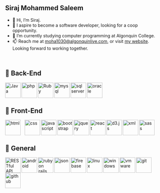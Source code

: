 ## Siraj Mohammed Saleem
- 👋 Hi, I’m Siraj.
- 👀 I aspire to become a software developer, looking for a coop opportunity.
- :school: I’m currently studying computer programming at Algonquin College.
- 📫 Reach me at moha1030@algonquinlive.com, or visit <a href="https://www.sirajsaleem.com">my website</a>. Looking forward to working together.
<br/>

## :robot: Back-End

<img title="Java" align="left" alt="Java" width="50px" src="https://cdn.jsdelivr.net/gh/devicons/devicon/icons/java/java-original-wordmark.svg"/>
<img title="PHP" align="left" alt="php" width="50px" src="https://cdn.jsdelivr.net/gh/devicons/devicon/icons/php/php-original.svg"/>
<img title="Ruby" align="left" alt="Ruby" width="50px" src="https://cdn.jsdelivr.net/gh/devicons/devicon/icons/ruby/ruby-original.svg"/>
<img title="MySQL" align="left" alt="mysql" width="50px" src="https://cdn.jsdelivr.net/gh/devicons/devicon/icons/mysql/mysql-original-wordmark.svg"/>
<img title="Microfost SQL Server" align="left" alt="sql server" width="50px" src="https://sirajsaleem.com/images/portfolio/microsoft-sql-server-logo.png"/>
<img title="Oracle Server" alt="oracle" width="50px" src="https://sirajsaleem.com/images/portfolio/oracle.png"/>

<br>

## :robot: Front-End

<img title="HTML 5" align="left" alt="html" width="50px" style="padding-right:10px;" src="https://cdn.jsdelivr.net/gh/devicons/devicon/icons/html5/html5-original.svg"/>
<img title="CSS" align="left" alt="css" width="50px" src="https://cdn.jsdelivr.net/gh/devicons/devicon/icons/css3/css3-original.svg"/>
<img title="JavaScript" align="left" alt="javascript" width="50px" src="https://cdn.jsdelivr.net/gh/devicons/devicon/icons/javascript/javascript-original.svg"/>
<img title="Bootstrap" align="left" alt="bootstrap" width="50px" src="https://cdn.jsdelivr.net/gh/devicons/devicon/icons/bootstrap/bootstrap-original.svg"/>
<img title="jQuery" align="left" alt="jquery" width="50px" src="https://cdn.jsdelivr.net/gh/devicons/devicon/icons/jquery/jquery-original.svg"/>
<img title="React" align="left" alt="react" width="50px" src="https://cdn.jsdelivr.net/gh/devicons/devicon/icons/react/react-original.svg"/>
<img title="D3" align="left" alt="d3.js" width="50px" src="https://cdn.jsdelivr.net/gh/devicons/devicon/icons/d3js/d3js-original.svg"/>
<img title="XML" align="left" alt="xml" width="50px" src="https://sirajsaleem.com/images/portfolio/xml.png"/>
<img title="Sass" alt="sass" width="50px" src="https://cdn.jsdelivr.net/gh/devicons/devicon/icons/sass/sass-original.svg"/>

<br>

## :robot: General

<img title="RESTful API" align="left" alt="RESTful API" width="50px" src="https://sirajsaleem.com/images/portfolio/restful-api.png"/>
<img title="Android Development Kit" align="left" alt="android" width="50px" src="https://sirajsaleem.com/images/portfolio/androidstudio.svg"/>
<img title="Ruby on Rails" align="left" alt="ruby on rails" width="50px" src="https://cdn.jsdelivr.net/gh/devicons/devicon/icons/rails/rails-plain.svg"/>
<img title="JSON" align="left" alt="json" width="50px" src="https://sirajsaleem.com/images/portfolio/json.png"/>
<img title="Firebase Analytics" align="left" alt="firebase" width="50px" src="https://cdn.jsdelivr.net/gh/devicons/devicon/icons/firebase/firebase-plain.svg"/>
<img title="Linux" align="left" alt="linux" width="50px" src="https://sirajsaleem.com/images/portfolio/linux.svg"/>
<img title="Windows" align="left" alt="windows" width="50px" src="https://sirajsaleem.com/images/portfolio/windows.svg"/>
<img title="VMWare" align="left" alt="vmware" width="50px" src="https://sirajsaleem.com/images/portfolio/vmware.png"/>
<img title="Git" align="left" alt="git" width="50px" src="https://cdn.jsdelivr.net/gh/devicons/devicon/icons/git/git-original.svg"/>
<img title="GitHub" alt="github" width="50px" src="https://cdn.jsdelivr.net/gh/devicons/devicon/icons/github/github-original.svg"/>

<br/>
<!--
 ## :bar_chart: Stats

 ![Siraj's GitHub stats](https://github-readme-stats.vercel.app/api?username=sirajms5&show_icons=true&theme=gruvbox)
-->
<!---
sirajms5/sirajms5 is a ✨ special ✨ repository because its `README.md` (this file) appears on your GitHub profile.
You can click the Preview link to take a look at your changes.
--->
